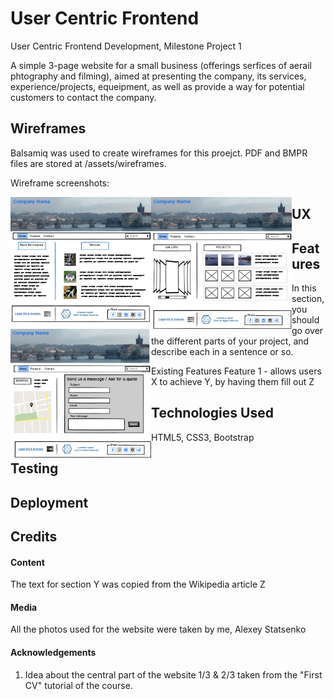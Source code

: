 # User Centric Frontend
User Centric Frontend Development, Milestone Project 1

A simple 3-page website for a small business (offerings serfices of aerail phtography and filming), aimed at presenting the company, its services, experience/projects, equeipment, as well as provide a way for potential customers to contact the company.

## Wireframes
Balsamiq was used to create wireframes for this proejct.
PDF and BMPR files are stored at /assets/wireframes.

Wireframe screenshots:

<img src="assets/images/index.png" alt="Home Page" style="float: left; margin-rigth: 10px;" width="225"/>
<img src="assets/images/projects.png" alt="Home Page" style="float: left; margin-rigth: 10px;" width="225"/>
<img src="assets/images/contact.png" alt="Home Page" style="float: left; margin-rigth: 10px;" width="225"/>



## UX


## Features
In this section, you should go over the different parts of your project, and describe each in a sentence or so.

Existing Features
Feature 1 - allows users X to achieve Y, by having them fill out Z

## Technologies Used
HTML5,
CSS3,
Bootstrap


## Testing

## Deployment


## Credits

#### Content
The text for section Y was copied from the Wikipedia article Z
#### Media
All the photos used for the website were taken by me, Alexey Statsenko
#### Acknowledgements

1. Idea about the central part of the website 1/3 & 2/3 taken from the "First CV" tutorial of the course. 
